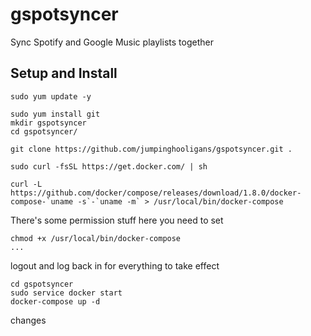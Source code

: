 # gspotsyncer
Sync Spotify and Google Music playlists together

## Setup and Install
```
sudo yum update -y

sudo yum install git
mkdir gspotsyncer
cd gspotsyncer/

git clone https://github.com/jumpinghooligans/gspotsyncer.git .

sudo curl -fsSL https://get.docker.com/ | sh

curl -L https://github.com/docker/compose/releases/download/1.8.0/docker-compose-`uname -s`-`uname -m` > /usr/local/bin/docker-compose
```
There's some permission stuff here you need to set

```
chmod +x /usr/local/bin/docker-compose
...
```
logout and log back in for everything to take effect

```
cd gspotsyncer
sudo service docker start
docker-compose up -d
```

changes
